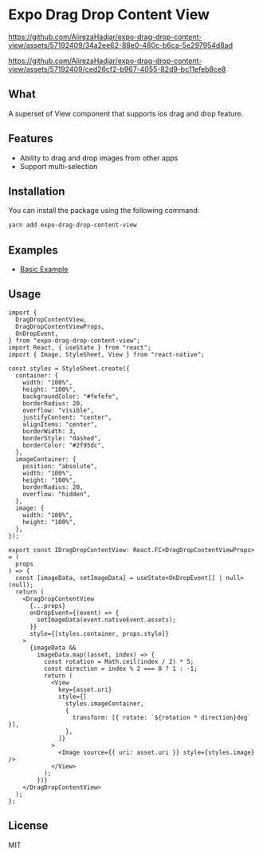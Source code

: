 # Expo Drag Drop Content View

https://github.com/AlirezaHadjar/expo-drag-drop-content-view/assets/57192409/34a2ee62-88e0-480c-b6ca-5e297954d8ad

https://github.com/AlirezaHadjar/expo-drag-drop-content-view/assets/57192409/ced26cf2-b967-4055-82d9-bc11efeb8ce8

## What

A superset of View component that supports ios drag and drop feature.

## Features

- Ability to drag and drop images from other apps
- Support multi-selection

## Installation

You can install the package using the following command:

```sh
yarn add expo-drag-drop-content-view
```

## Examples

- [Basic Example](./example/App.tsx)

## Usage

```tsx
import {
  DragDropContentView,
  DragDropContentViewProps,
  OnDropEvent,
} from "expo-drag-drop-content-view";
import React, { useState } from "react";
import { Image, StyleSheet, View } from "react-native";

const styles = StyleSheet.create({
  container: {
    width: "100%",
    height: "100%",
    backgroundColor: "#fefefe",
    borderRadius: 20,
    overflow: "visible",
    justifyContent: "center",
    alignItems: "center",
    borderWidth: 3,
    borderStyle: "dashed",
    borderColor: "#2f95dc",
  },
  imageContainer: {
    position: "absolute",
    width: "100%",
    height: "100%",
    borderRadius: 20,
    overflow: "hidden",
  },
  image: {
    width: "100%",
    height: "100%",
  },
});

export const IDragDropContentView: React.FC<DragDropContentViewProps> = (
  props
) => {
  const [imageData, setImageData] = useState<OnDropEvent[] | null>(null);
  return (
    <DragDropContentView
      {...props}
      onDropEvent={(event) => {
        setImageData(event.nativeEvent.assets);
      }}
      style={[styles.container, props.style]}
    >
      {imageData &&
        imageData.map((asset, index) => {
          const rotation = Math.ceil(index / 2) * 5;
          const direction = index % 2 === 0 ? 1 : -1;
          return (
            <View
              key={asset.uri}
              style={[
                styles.imageContainer,
                {
                  transform: [{ rotate: `${rotation * direction}deg` }],
                },
              ]}
            >
              <Image source={{ uri: asset.uri }} style={styles.image} />
            </View>
          );
        })}
    </DragDropContentView>
  );
};
```

## License

MIT
